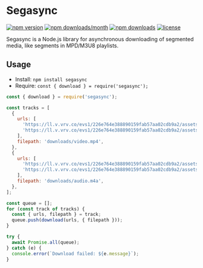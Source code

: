 # Segasync

[![npm version](https://img.shields.io/npm/v/segasync)](https://www.npmjs.com/package/segasync)
[![npm downloads/month](https://img.shields.io/npm/dm/segasync)](https://www.npmjs.com/package/segasync)
[![npm downloads](https://img.shields.io/npm/dt/segasync)](https://www.npmjs.com/package/segasync)
[![license](https://img.shields.io/npm/l/segasync)](https://github.com/vitnore/segasync/blob/main/LICENSE)

Segasync is a Node.js library for asynchronous downloading of segmented media, like segments in MPD/M3U8 playlists.

## Usage

- Install: `npm install segasync`
- Require: `const { download } = require('segasync');`

```javascript
const { download } = require('segasync');

const tracks = [
  {
    urls: [
      'https://ll.v.vrv.co/evs1/226e764e388890159fab57aa02cdb9a2/assets/p/2583c52d3b940781078378ce9796b25b_,3547366.mp4,3547367.mp4,3547365.mp4,3547363.mp4,3547364.mp4,.urlset/fragment-23-f1-a1-x3.m4s?t=exp=1644850035~acl=/evs1/226e764e388890159fab57aa02cdb9a2/assets/p/2583c52d3b940781078378ce9796b25b_,3547366.mp4,3547367.mp4,3547365.mp4,3547363.mp4,3547364.mp4,.urlset/*~hmac=a5c72d918094933b84a959a0718d2f3e7dc53df150bf88c48231fb4bcc99a904',
      'https://ll.v.vrv.co/evs1/226e764e388890159fab57aa02cdb9a2/assets/p/2583c52d3b940781078378ce9796b25b_,3547366.mp4,3547367.mp4,3547365.mp4,3547363.mp4,3547364.mp4,.urlset/fragment-72-f1-a1-x3.m4s?t=exp=1644850035~acl=/evs1/226e764e388890159fab57aa02cdb9a2/assets/p/2583c52d3b940781078378ce9796b25b_,3547366.mp4,3547367.mp4,3547365.mp4,3547363.mp4,3547364.mp4,.urlset/*~hmac=a5c72d918094933b84a959a0718d2f3e7dc53df150bf88c48231fb4bcc99a904',
    ],
    filepath: 'downloads/video.mp4',
  },
  {
    urls: [
      'https://ll.v.vrv.co/evs1/226e764e388890159fab57aa02cdb9a2/assets/p/2583c52d3b940781078378ce9796b25b_,3547366.mp4,3547367.mp4,3547365.mp4,3547363.mp4,3547364.mp4,.urlset/fragment-106-f2-v1-x3.m4s?t=exp=1644850035~acl=/evs1/226e764e388890159fab57aa02cdb9a2/assets/p/2583c52d3b940781078378ce9796b25b_,3547366.mp4,3547367.mp4,3547365.mp4,3547363.mp4,3547364.mp4,.urlset/*~hmac=a5c72d918094933b84a959a0718d2f3e7dc53df150bf88c48231fb4bcc99a904',
      'https://ll.v.vrv.co/evs1/226e764e388890159fab57aa02cdb9a2/assets/p/2583c52d3b940781078378ce9796b25b_,3547366.mp4,3547367.mp4,3547365.mp4,3547363.mp4,3547364.mp4,.urlset/fragment-100-f1-a1-x3.m4s?t=exp=1644850035~acl=/evs1/226e764e388890159fab57aa02cdb9a2/assets/p/2583c52d3b940781078378ce9796b25b_,3547366.mp4,3547367.mp4,3547365.mp4,3547363.mp4,3547364.mp4,.urlset/*~hmac=a5c72d918094933b84a959a0718d2f3e7dc53df150bf88c48231fb4bcc99a904',
    ],
    filepath: 'downloads/audio.m4a',
  },
];

const queue = [];
for (const track of tracks) {
  const { urls, filepath } = track;
  queue.push(download(urls, { filepath }));
}

try {
  await Promise.all(queue);
} catch (e) {
  console.error(`Download failed: ${e.message}`);
}
```
